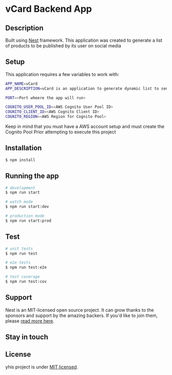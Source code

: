 # vCard Backend App

## Description

Built using [Nest](https://github.com/nestjs/nest) framework.
This application was created to generate a list of products to be published by its user on social media

## Setup

This application requires a few variables to work with:
```bash
APP_NAME=vCard
APP_DESCRIPTION=vCard is an application to generate dynamic list to send to customers

PORT=<Port wheere the app will run>

COGNITO_USER_POOL_ID=<AWS Cognito User Pool ID>
COGNITO_CLIENT_ID=<AWS Cognito Client ID>
COGNITO_REGION=<AWS Region for Cognito Pool>
```

Keep in mind that you must have a AWS account setup and must create the Cognito Pool Prior attempting to execute this project

## Installation

```bash
$ npm install
```

## Running the app

```bash
# development
$ npm run start

# watch mode
$ npm run start:dev

# production mode
$ npm run start:prod
```

## Test

```bash
# unit tests
$ npm run test

# e2e tests
$ npm run test:e2e

# test coverage
$ npm run test:cov
```

## Support

Nest is an MIT-licensed open source project. It can grow thanks to the sponsors and support by the amazing backers. If you'd like to join them, please [read more here](https://docs.nestjs.com/support).

## Stay in touch

## License

yhis project is under [MIT licensed](../LICENSE).
